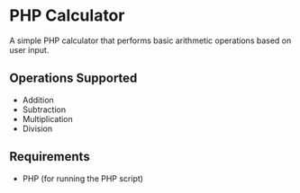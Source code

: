 # PHP Calculator

A simple PHP calculator that performs basic arithmetic operations based on user input.

## Operations Supported

- Addition
- Subtraction
- Multiplication
- Division

## Requirements

- PHP (for running the PHP script)

